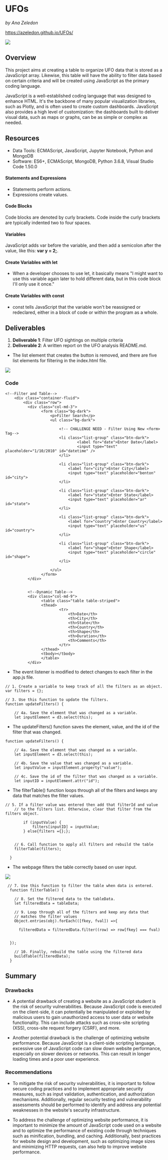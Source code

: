 # UFOs

*by Ana Zeledon*

https://azeledon.github.io/UFOs/

![](image_1.png)

## Overview

This project aims at creating a table to organize UFO data that is stored as a JavaScript array. Likewise, this table will have the ability to filter data based on certain criteria and will be created using JavaScript as the primary coding language.

JavaScript is a well-established coding language that was designed to enhance HTML. It's the backbone of many popular visualization libraries, such as Plotly, and is often used to create custom dashboards. JavaScript also provides a high level of customization: the dashboards built to deliver visual data, such as maps or graphs, can be as simple or complex as needed.

## Resources

- Data Tools: ECMAScript, JavaScript, Jupyter Notebook, Python and MongoDB
- Software: ES6+, ECMAScript, MongoDB, Python 3.6.8, Visual Studio Code 1.50.0

#### Statements and Expressions

- Statements perform actions.
- Expressions create values.

#### Code Blocks

Code blocks are denoted by curly brackets. Code inside the curly brackets are typically indented two to four spaces.

#### Variables

JavaScript adds var before the variable, and then add a semicolon after the value, like this: **var y = 2;**.

#### Create Variables with let

- When a developer chooses to use let, it basically means "I might want to use this variable again later to hold different data, but in this code block I'll only use it once." 

#### Create Variables with const

- const tells JavaScript that the variable won't be reassigned or redeclared, either in a block of code or within the program as a whole.

## Deliverables

1. **Deliverable 1**: Filter UFO sightings on multiple criteria
2. **Deliverable 2**: A written report on the UFO analysis README.md.

- The list element that creates the button is removed, and there are five list elements for filtering in the index.html file.

![](image_2.png)

### Code

```
<!--Filter and Table-->
    <div class="container-fluid">
        <div class="row">
          <div class="col-md-3">
                <form class="bg-dark">
                    <p>Filter Search</p>
                    <ul class="bg-dark">

                        <!-- CHALLENGE NEED - Filter Using New <form> Tag-->
                        <li class="list-group" class="btn-dark">
                                <label for="date">Enter Date</label>
                                <input type="text" placeholder="1/10/2010" id="datetime" />
                        </li>

                        <li class="list-group" class="btn-dark">
                            <label for="city">Enter City</label>
                            <input type="text" placeholder="benton" id="city">
                        </li>

                        <li class="list-group" class="btn-dark">
                            <label for="state">Enter State</label>
                            <input type="text" placeholder="ar" id="state">
                        </li>

                        <li class="list-group" class="btn-dark">
                            <label for="country">Enter Country</label>
                            <input type="text" placeholder="us" id="country">
                        </li>

                        <li class="list-group" class="btn-dark">
                            <label for="shape">Enter Shape</label>
                            <input type="text" placeholder="circle" id="shape">
                        </li>

                    </ul>
                </form>
          </div>


          <!--Dynamic Table-->
          <div class="col-md-9">
                <table class="table table-striped">
                <thead>
                        <tr>
                            <th>Date</th>
                            <th>City</th>
                            <th>State</th>
                            <th>Country</th>
                            <th>Shape</th>
                            <th>Duration</th>
                            <th>Comments</th>
                        </tr>
                </thead>
                <tbody></tbody>
                </table>
          </div>
```

- The event listener is modified to detect changes to each filter in the app.js file. 

```
// 1. Create a variable to keep track of all the filters as an object.
var filters = {};

// 3. Use this function to update the filters. 
function updateFilters() {

    // 4a. Save the element that was changed as a variable.
    let inputElement = d3.select(this);
```
- The updateFilters() function saves the element, value, and the id of the filter that was changed.

```
function updateFilters() {

    // 4a. Save the element that was changed as a variable.
    let inputElement = d3.select(this);

    // 4b. Save the value that was changed as a variable.
    let inputValue = inputElement.property("value");

    // 4c. Save the id of the filter that was changed as a variable.
    let inputID = inputElement.attr("id");
```
- The filterTable() function loops through all of the filters and keeps any data that matches the filter values. 

```
// 5. If a filter value was entered then add that filterId and value
    // to the filters list. Otherwise, clear that filter from the filters object.

        if (inputValue) {
            filters[inputID] = inputValue;
        } else{filters ={};};
 
  
    // 6. Call function to apply all filters and rebuild the table
    filterTable(filters);
  
  }
  ```
  - The webpage filters the table correctly based on user input.

![](image_3.png)

```
 // 7. Use this function to filter the table when data is entered.
  function filterTable() {
  
    // 8. Set the filtered data to the tableData.
    let filteredData = tableData;
  
    // 9. Loop through all of the filters and keep any data that
    // matches the filter values
    Object.entries(obj).forEach(([fkey, fval]) =>{
        
      filteredData = filteredData.filter((row) => row[fkey] === fval)
          

  });  
  
    // 10. Finally, rebuild the table using the filtered data
    buildTable(filteredData); 
  }
  ```
  
 ## Summary
 
 ### Drawbacks

- A potential drawback of creating a website as a JavaScript student is the risk of security vulnerabilities. Because JavaScript code is executed on the client-side, it can potentially be manipulated or exploited by malicious users to gain unauthorized access to user data or website functionality. This can include attacks such as cross-site scripting (XSS), cross-site request forgery (CSRF), and more.

- Another potential drawback is the challenge of optimizing website performance. Because JavaScript is a client-side scripting language, excessive use of JavaScript code can slow down website performance, especially on slower devices or networks. This can result in longer loading times and a poor user experience.


### Recommendations

- To mitigate the risk of security vulnerabilities, it is important to follow secure coding practices and to implement appropriate security measures, such as input validation, authentication, and authorization mechanisms. Additionally, regular security testing and vulnerability assessments should be performed to identify and address any potential weaknesses in the website's security infrastructure.

- To address the challenge of optimizing website performance, it is important to minimize the amount of JavaScript code used on a website and to optimize the performance of existing code through techniques such as minification, bundling, and caching. Additionally, best practices for website design and development, such as optimizing image sizes and minimizing HTTP requests, can also help to improve website performance.
